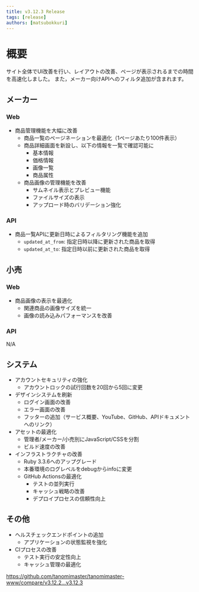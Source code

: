 ```yaml
---
title: v3.12.3 Release
tags: [release]
authors: [matsubokkuri]
---
```



<!-- truncate -->

# 概要

サイト全体でUI改善を行い、レイアウトの改善、ページが表示されるまでの時間を高速化しました。
また，メーカー向けAPIへのフィルタ追加が含まれます。

## メーカー

### Web
- 商品管理機能を大幅に改善
  - 商品一覧のページネーションを最適化（1ページあたり100件表示）
  - 商品詳細画面を新設し、以下の情報を一覧で確認可能に
    - 基本情報
    - 価格情報
    - 画像一覧
    - 商品属性
  - 商品画像の管理機能を改善
    - サムネイル表示とプレビュー機能
    - ファイルサイズの表示
    - アップロード時のバリデーション強化

### API
- 商品一覧APIに更新日時によるフィルタリング機能を追加
  - `updated_at_from`: 指定日時以降に更新された商品を取得
  - `updated_at_to`: 指定日時以前に更新された商品を取得

## 小売

### Web
- 商品画像の表示を最適化
  - 関連商品の画像サイズを統一
  - 画像の読み込みパフォーマンスを改善

### API

N/A

## システム
- アカウントセキュリティの強化
  - アカウントロックの試行回数を20回から5回に変更
- デザインシステムを刷新
  - ログイン画面の改善
  - エラー画面の改善
  - フッターの追加（サービス概要、YouTube、GitHub、APIドキュメントへのリンク）
- アセットの最適化
  - 管理者/メーカー/小売別にJavaScript/CSSを分割
  - ビルド速度の改善
- インフラストラクチャの改善
  - Ruby 3.3.6へのアップグレード
  - 本番環境のログレベルをdebugからinfoに変更
  - GitHub Actionsの最適化
    - テストの並列実行
    - キャッシュ戦略の改善
    - デプロイプロセスの信頼性向上

## その他
- ヘルスチェックエンドポイントの追加
  - アプリケーションの状態監視を強化
- CIプロセスの改善
  - テスト実行の安定性向上
  - キャッシュ管理の最適化



https://github.com/tanomimaster/tanomimaster-www/compare/v3.12.2...v3.12.3

